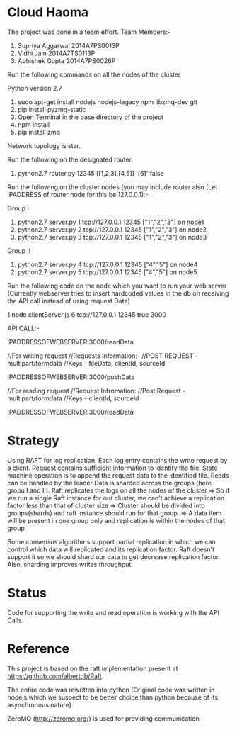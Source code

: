 # Cloud Haoma

The project was done in a team effort. Team Members:-
1. Supriya Aggarwal 2014A7PS0013P
2. Vidhi Jain 2014A7TS0113P
3. Abhishek Gupta 2014A7PS0026P

Run the following commands on all the nodes of the cluster

Python version 2.7

1. sudo apt-get install nodejs nodejs-legacy npm libzmq-dev git
2. pip install pyzmq-static
2. Open Terminal in the base directory of the project
3. npm install
4. pip install zmq


Network topology is star.

Run the following on the designated router.

1. python2.7 router.py 12345 [[1,2,3],[4,5]] '[6]' false


Run the following on the cluster nodes (you may include router also (Let IPADDRESS of router node for this be 127.0.0.1):-

Group I 
1. python2.7 server.py 1 tcp://127.0.0.1 12345 ["1","2","3"] on node1
2. python2.7 server.py 2 tcp://127.0.0.1 12345 ["1","2","3"] on node2
3. python2.7 server.py 3 tcp://127.0.0.1 12345 ["1","2","3"] on node3

Group II
1. python2.7 server.py 4 tcp://127.0.0.1 12345 ["4","5"] on node4
2. python2.7 server.py 5 tcp://127.0.0.1 12345 ["4","5"] on node5



Run the following code on the node which you want to run your web server
(Currently webserver tries to insert hardcoded values in the db on receiving
 the API call instead of using request Data)


1.node clientServer.js 6 tcp://127.0.0.1 12345 true 3000

API CALL:- 

IPADDRESSOFWEBSERVER:3000/readData


//For writing request
//Requests Information:-
//POST REQUEST - multipart/formdata
//Keys - fileData, clientId, sourceId

IPADDRESSOFWEBSERVER:3000/pushData


//For reading request
//Request Infromation:
//Post Request - multipart/formdata
//Keys - clientId, sourceId

IPADDRESSOFWEBSERVER:3000/readData




# Strategy
Using RAFT for log replication. 
Each log entry contains the write request by a client. Request contains sufficient 
information to identify the file. State machine operation is to append the request 
data to the identified file.
Reads can be handled by the leader
Data is sharded across the groups (here gropu I and II). Raft replicates the logs on all the nodes of the cluster => So if we run a single Raft instance for our cluster, we can't achieve a replication factor less than that of cluster size => Cluster should be divided into groups(shards) and raft instance should run for that group. => A data item will be present in one group only and replication is within the nodes of that group

Some consensus algorithms support partial replication in which we can control which data will replicated and its replication factor. Raft doesn't support it so we should shard our data to get decrease replication factor. Also, sharding improves writes throughput.

# Status
Code for supporting the write and read operation is working with the API Calls.

# Reference

This project is based on the raft implementation present at https://github.com/albertdb/Raft.

The entire code was rewritten into python (Original code was written in nodejs which
we suspect to be better choice than python because of its asynchronous nature)

ZeroMQ (http://zeromq.org/) is used for providing communication

